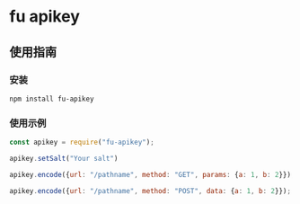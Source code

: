 # fu apikey

## 使用指南

### 安装

```shell
npm install fu-apikey
```

### 使用示例

```javascript
const apikey = require("fu-apikey");

apikey.setSalt("Your salt")

apikey.encode({url: "/pathname", method: "GET", params: {a: 1, b: 2}});

apikey.encode({url: "/pathname", method: "POST", data: {a: 1, b: 2}});
```